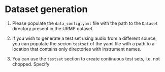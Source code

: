 # Dataset generation

1. Please populate the `data_config.yaml` file with the path to the `Dataset` directory present in the URMP dataset.

2. If you wish to generate a test set using audio from a different source, you can populate the secion `testset` of the yaml file
with a path to a location that contains only directories with instrument names.

3. You can use the `testset` section to create continuous test sets, i.e. not chopped. Specify 


